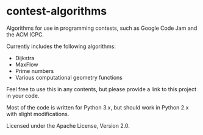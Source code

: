 contest-algorithms
==================

Algorithms for use in programming contests, such as Google Code Jam and the ACM ICPC.

Currently includes the following algorithms:
* Dijkstra
* MaxFlow
* Prime numbers
* Various computational geometry functions

Feel free to use this in any contents, but please provide a link to this project in your code.


Most of the code is written for Python 3.x, but should work in Python 2.x with slight modifications.

Licensed under the Apache License, Version 2.0.
